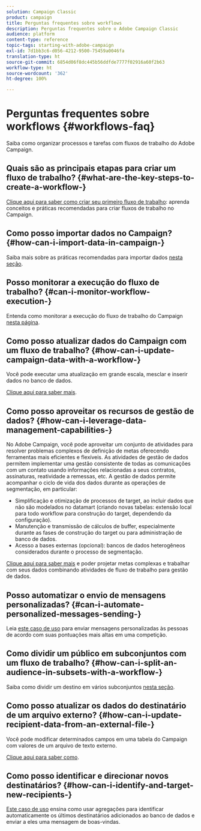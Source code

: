 ```yaml
---
solution: Campaign Classic
product: campaign
title: Perguntas frequentes sobre workflows
description: Perguntas frequentes sobre o Adobe Campaign Classic
audience: platform
content-type: reference
topic-tags: starting-with-adobe-campaign
exl-id: 7d1bb3c6-d056-4212-9500-75459a0046fa
translation-type: ht
source-git-commit: 6854d06f8dc445b56ddfde7777f02916a60f2b63
workflow-type: ht
source-wordcount: '362'
ht-degree: 100%

---
```


# Perguntas frequentes sobre workflows {#workflows-faq}

Saiba como organizar processos e tarefas com fluxos de trabalho do Adobe Campaign.

## Quais são as principais etapas para criar um fluxo de trabalho? {#what-are-the-key-steps-to-create-a-workflow-}

[Clique aqui para saber como criar seu primeiro fluxo de trabalho](../../workflow/using/building-a-workflow.md): aprenda conceitos e práticas recomendadas para criar fluxos de trabalho no Campaign.

## Como posso importar dados no Campaign? {#how-can-i-import-data-in-campaign-}

Saiba mais sobre as práticas recomendadas para importar dados [nesta seção](../../platform/using/import-export-best-practices.md).

## Posso monitorar a execução do fluxo de trabalho? {#can-i-monitor-workflow-execution-}

Entenda como monitorar a execução do fluxo de trabalho do Campaign [nesta página](../../workflow/using/starting-a-workflow.md).

## Como posso atualizar dados do Campaign com um fluxo de trabalho? {#how-can-i-update-campaign-data-with-a-workflow-}

Você pode executar uma atualização em grande escala, mesclar e inserir dados no banco de dados.

[Clique aqui para saber mais](../../workflow/using/update-data.md).

## Como posso aproveitar os recursos de gestão de dados? {#how-can-i-leverage-data-management-capabilities-}

No Adobe Campaign, você pode aproveitar um conjunto de atividades para resolver problemas complexos de definição de metas oferecendo ferramentas mais eficientes e flexíveis. As atividades de gestão de dados permitem implementar uma gestão consistente de todas as comunicações com um contato usando informações relacionadas a seus contratos, assinaturas, reatividade a remessas, etc. A gestão de dados permite acompanhar o ciclo de vida dos dados durante as operações de segmentação, em particular:

* Simplificação e otimização de processos de target, ao incluir dados que não são modelados no datamart (criando novas tabelas: extensão local para todo workflow para construção do target, dependendo da configuração).
* Manutenção e transmissão de cálculos de buffer, especialmente durante as fases de construção do target ou para administração de banco de dados.
* Acesso a bases externas (opcional): bancos de dados heterogêneos considerados durante o processo de segmentação.

[Clique aqui para saber mais](../../workflow/using/targeting-data.md#data-management) e poder projetar metas complexas e trabalhar com seus dados combinando atividades de fluxo de trabalho para gestão de dados.

## Posso automatizar o envio de mensagens personalizadas? {#can-i-automate-personalized-messages-sending-}

Leia [este caso de uso](../../workflow/using/enriching-data.md) para enviar mensagens personalizadas às pessoas de acordo com suas pontuações mais altas em uma competição.

## Como dividir um público em subconjuntos com um fluxo de trabalho? {#how-can-i-split-an-audience-in-subsets-with-a-workflow-}

Saiba como dividir um destino em vários subconjuntos [nesta seção](../../workflow/using/split.md).

## Como posso atualizar os dados do destinatário de um arquivo externo? {#how-can-i-update-recipient-data-from-an-external-file-}

Você pode modificar determinados campos em uma tabela do Campaign com valores de um arquivo de texto externo.

[Clique aqui para saber como](../../platform/using/import-operations-samples.md#example--enrich-the-values-with-those-of-an-external-file).

## Como posso identificar e direcionar novos destinatários? {#how-can-i-identify-and-target-new-recipients-}

[Este caso de uso](../../workflow/using/using-aggregates.md) ensina como usar agregações para identificar automaticamente os últimos destinatários adicionados ao banco de dados e enviar a eles uma mensagem de boas-vindas.
